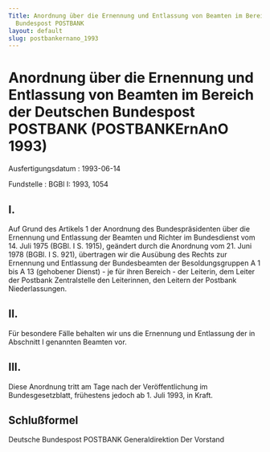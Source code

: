 ```yaml
---
Title: Anordnung über die Ernennung und Entlassung von Beamten im Bereich der Deutschen
  Bundespost POSTBANK
layout: default
slug: postbankernano_1993
---
```


# Anordnung über die Ernennung und Entlassung von Beamten im Bereich der Deutschen Bundespost POSTBANK (POSTBANKErnAnO 1993)

Ausfertigungsdatum
:   1993-06-14

Fundstelle
:   BGBl I: 1993, 1054



## I.

Auf Grund des Artikels 1 der Anordnung des Bundespräsidenten über die
Ernennung und Entlassung der Beamten und Richter im Bundesdienst vom
14\. Juli 1975 (BGBl. I S. 1915), geändert durch die Anordnung vom 21.
Juni 1978 (BGBl. I S. 921), übertragen wir die Ausübung des Rechts zur
Ernennung und Entlassung der Bundesbeamten der Besoldungsgruppen A 1
bis A 13 (gehobener Dienst) - je für ihren Bereich -
der Leiterin, dem Leiter der Postbank Zentralstelle
den Leiterinnen, den Leitern der Postbank Niederlassungen.


## II.

Für besondere Fälle behalten wir uns die Ernennung und Entlassung der
in Abschnitt I genannten Beamten vor.


## III.

Diese Anordnung tritt am Tage nach der Veröffentlichung im
Bundesgesetzblatt, frühestens jedoch ab 1. Juli 1993, in Kraft.


## Schlußformel

Deutsche Bundespost POSTBANK
Generaldirektion
Der Vorstand

